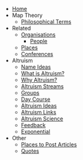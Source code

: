 * [Home][1]
* Map Theory
  * [Philosophical Terms][2]
* Related 
	* [Organisations][3]
	  * [People][4]
	* [Places][5]
	* [Conferences][6]
* Altruism
	* [Name Ideas][7]
	* [What is Altruism?][8]
	* [Why Altruism?][9]
	* [Altruism Streams][10]
	* [Groups][11]
	* [Day Course][12]
	* [Altruism Ideas][13]
	* [Altruism Links][14]
	* [Altruism Science][15]
	* [Feedback][16]
	* [Exponential][17]
* Other
	* [Places to Post Articles][18]
	* [Quotes][19]

[1]:	/
[2]:	philosophicalterms.md
[3]:	organisations.md
[4]:	people.md
[5]:	places.md
[6]:	conferences.md
[7]:	nameideas.md
[8]:	whatisaltruism.md
[9]:	whyaltruism.md
[10]:	altruismstreams.md
[11]:	groups.md
[12]:	daycourse.md
[13]:	altruismideas.md
[14]:	altruismlinks.md
[15]:	altruismscience.md
[16]:	feedback.md
[17]:	exponential.md
[18]:	placestopost.md
[19]:	quotes.md
